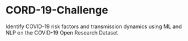 # CORD-19-Challenge
Identify COVID-19 risk factors and transmission dynamics using ML and NLP on the COVID-19 Open Research Dataset 
